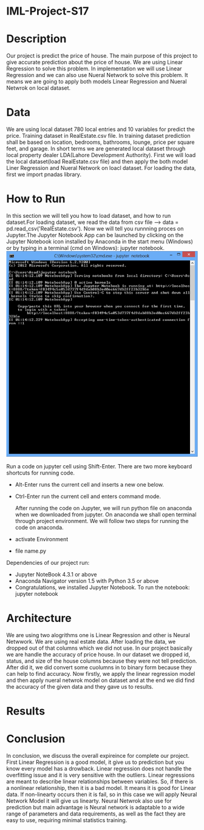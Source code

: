 # IML-Project-S17

# Description
  Our project is predict the price of house. The main purpose of this project to give accurate prediction about the price of house. We are using Linear Regression to solve this problem. In implementation we will use Linear Regression and we can also use Nueral Network to solve this problem. It means we are going to apply both models Linear Regression and Nueral Netwrok on local dataset.

# Data
  We are using local dataset 780 local entries and 10 variables for predict the price. Training dataset in RealEstate.csv file. In training dataset prediction shall be based on location, bedrooms, bathrooms, lounge, price per square feet, and garage. In short terms we are generated local dataset through local property dealer LDA(Lahore Development Authority). First we will load the local dataset(load RealEstate.csv file) and then apply the both model Liner Regression and Nueral Network on loacl dataset.
  For loading the data, first we import pnadas library.

# How to Run

  In this section we will tell you how to load dataset, and how to run dataset.For loading dataset, we read the data from csv file --> data = pd.read_csv('RealEstate.csv'). Now we will tell you runnning proces on Jupyter.The Jupyter Notebook App can be launched by clicking on the Jupyter Notebook icon installed by Anaconda in the start menu (Windows) or by typing in a terminal (cmd on Windows): jupyter notebook. ![Alt text](https://github.com/asadalinoor/IML-Project-/blob/master/jupyter.PNG "Jupyter Run") 

Run a code on jupyter cell using Shift-Enter. There are two more keyboard shortcuts for running code.
- Alt-Enter runs the current cell and inserts a new one below.
- Ctrl-Enter run the current cell and enters command mode. 

  After running the code on Jupyter, we will run python file on anaconda when we downloaded from jupyter. On anaconda we shall open terminal through project environment. We will follow two steps for running the code on anaconda.
- activate Environment
- file name.py

Dependencies of our project run:
- Jupyter NoteBook 4.3.1 or above
- Anaconda Navigator version 1.5 with Python 3.5 or above
- Congratulations, we installed Jupyter Notebook. To run the notebook: jupyter notebook

# Architecture
  
  We are using two alogrithms one is Linear Regression and other is Neural Netwwork. We are using real estate data. After loading the data, we dropped out of that columns which we did not use. In our project basically we are handle the accuracy of price house. In our dataset we dropped id, status, and size of the house columns because they were not tell prediction. After did it, we did convert some cuolumns in to binary form because they can help to find accuracy. Now firstly, we apply the linear regression model and then apply nueral netwrok model on dataset and at the end we did find the accuracy of the given data and they gave us to results.
  
# Results
# Conclusion
  
  In conclusion, we discuss the overall expireince for complete our project. First Linear Regression is a good model, it give us to prediction but you know every model has a drowback. Linear regression does not handle the overfitting issue and it is very sensitive with the outliers. Linear regressions are meant to describe linear relationships between variables. So, if there is a nonlinear relationship, then it is a bad model. It means it is good for Linear data. If non-linearty occurs then it is fail, so in this case we will apply Neural Network Model it will give us linearty. Neural Netwrok also use for prediction but main advantage is Neural network is adaptable to a wide range of parameters and data requirements, as well as the fact they are easy to use, requiring minimal statistics training.
